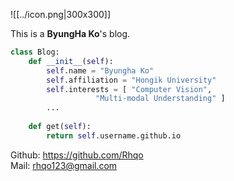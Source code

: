 ![[../icon.png|300x300]]

This is a **ByungHa Ko**'s blog.

```python
class Blog:
	def __init__(self): 
		self.name = "Byungha Ko"
		self.affiliation = "Hongik University"
		self.interests = [ "Computer Vision", 
				   "Multi-modal Understanding" ]
		...
		 
	def get(self): 
		return self.username.github.io
```

Github: https://github.com/Rhqo \
Mail: rhqo123@gmail.com